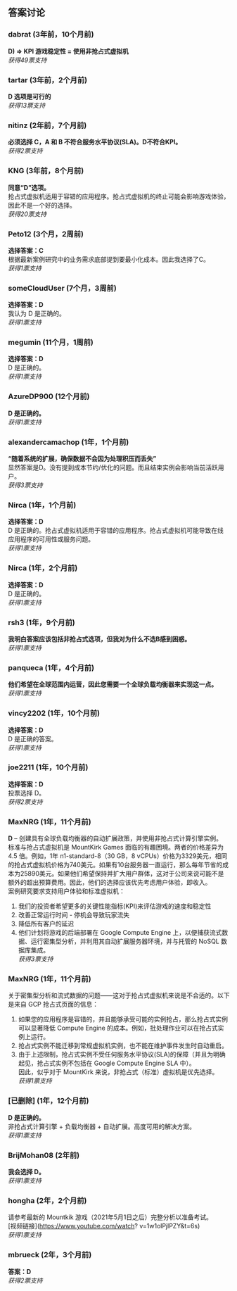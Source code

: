## 答案讨论

### dabrat (3年前，10个月前)
**D) => KPI 游戏稳定性 = 使用非抢占式虚拟机**  
*获得49票支持*

### tartar (3年前，2个月前)
**D 选项是可行的**  
*获得13票支持*

### nitinz (2年前，7个月前)
**必须选择 C，A 和 B 不符合服务水平协议(SLA)。D不符合KPI。**  
*获得2票支持*

### KNG (3年前，8个月前)
**同意“D”选项。**    
抢占式虚拟机适用于容错的应用程序。抢占式虚拟机的终止可能会影响游戏体验，因此不是一个好的选择。  
*获得20票支持*

### Peto12 (3个月，2周前)
**选择答案：C**    
根据最新案例研究中的业务需求底部提到要最小化成本。因此我选择了C。  
*获得1票支持*

### someCloudUser (7个月，3周前)
**选择答案：D**    
我认为 D 是正确的。  
*获得1票支持*

### megumin (11个月，1周前)
**选择答案：D**    
D 是正确的。  
*获得1票支持*

### AzureDP900 (12个月前)
**D 是正确的。**  
*获得1票支持*

### alexandercamachop (1年，1个月前)
**“随着系统的扩展，确保数据不会因为处理积压而丢失”**    
显然答案是D。没有提到成本节约/优化的问题。而且结束实例会影响当前活跃用户。  
*获得3票支持*

### Nirca (1年，1个月前)
**选择答案：D**    
D 是正确的。抢占式虚拟机适用于容错的应用程序。抢占式虚拟机可能导致在线应用程序的可用性或服务问题。  
*获得1票支持*

### Nirca (1年，2个月前)
**选择答案：D**    
D 是正确的。  
*获得1票支持*

### rsh3 (1年，9个月前)
**我明白答案应该包括非抢占式选项，但我对为什么不选B感到困惑。**  
*获得1票支持*

### panqueca (1年，4个月前)
**他们希望在全球范围内运营，因此您需要一个全球负载均衡器来实现这一点。**  
*获得1票支持*

### vincy2202 (1年，10个月前)
**选择答案：D**    
D 是正确的答案。  
*获得1票支持*

### joe2211 (1年，10个月前)
**选择答案：D**    
投票选择 D。  
*获得2票支持*

### MaxNRG (1年，11个月前)
**D** – 创建具有全球负载均衡器的自动扩展政策，并使用非抢占式计算引擎实例。    
标准与抢占式虚拟机是 MountKirk Games 面临的有趣困境。两者的价格差异为 4.5 倍。例如，1年 n1-standard-8（30 GB，8 vCPUs）价格为3329美元，相同的抢占式虚拟机价格为740美元。如果有10台服务器一直运行，那么每年节省的成本为25890美元。如果他们希望保持并扩大用户群体，这对于公司来说可能不是额外的超出预算费用。因此，他们的选择应该优先考虑用户体验，即收入。    
案例研究要求支持用户体验和标准虚拟机：    
1) 我们的投资者希望更多的关键性能指标(KPI)来评估游戏的速度和稳定性    
2) 改善正常运行时间 - 停机会导致玩家流失    
3) 降低所有客户的延迟    
4) 他们计划将游戏的后端部署在 Google Compute Engine 上，以便捕获流式数据、运行密集型分析，并利用其自动扩展服务器环境，并与托管的 NoSQL 数据库集成。  
*获得3票支持*

### MaxNRG (1年，11个月前)  
关于密集型分析和流式数据的问题——这对于抢占式虚拟机来说是不合适的。以下是来自 GCP 抢占式页面的信息：    
1) 如果您的应用程序是容错的，并且能够承受可能的实例抢占，那么抢占式实例可以显著降低 Compute Engine 的成本。例如，批处理作业可以在抢占式实例上运行。    
2) 抢占式实例不能迁移到常规虚拟机实例，也不能在维护事件发生时自动重启。    
3) 由于上述限制，抢占式实例不受任何服务水平协议(SLA)的保障（并且为明确起见，抢占式实例不包括在 Google Compute Engine SLA 中）。    
因此，似乎对于 MountKirk 来说，非抢占式（标准）虚拟机是优先选择。  
*获得1票支持*

### [已删除] (1年，12个月前)
**D 是正确的。**    
非抢占式计算引擎 + 负载均衡器 + 自动扩展。高度可用的解决方案。  
*获得1票支持*

### BrijMohan08 (2年前)
**我会选择 D。**  
*获得1票支持*

### hongha (2年，2个月前)  
请参考最新的 Mountkik 游戏（2021年5月1日之后）完整分析以准备考试。  
[视频链接](https://www.youtube.com/watch?   v=1w1olPjlPZY&t=6s)  
*获得1票支持*

### mbrueck (2年，3个月前)
**答案：D**  
*获得2票支持*
